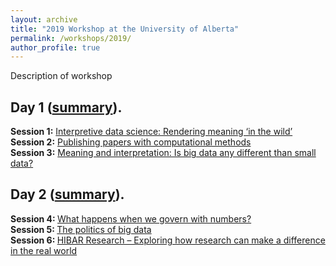 ```yaml
---
layout: archive
title: "2019 Workshop at the University of Alberta"
permalink: /workshops/2019/
author_profile: true
---
```


Description of workshop

<b>Day 1 </b>([summary](/workshops/2019/day1)).  
------
<b>Session 1:</b> [Interpretive data science: Rendering meaning ‘in the wild’](/workshops/2019/session1)  
<b>Session 2:</b> [Publishing papers with computational methods](/workshops/2019/session2)  
<b>Session 3:</b> [Meaning and interpretation: Is big data any different than small data?](/workshops/2019/session3)  
  
  
  
<b>Day 2 </b>([summary](/workshops/2019/day2)).  
------
<b>Session 4: </b>[What happens when we govern with numbers?](/workshops/2019/session4)  
<b>Session 5: </b>[The politics of big data](/workshops/2019/session5)  
<b>Session 6: </b>[HIBAR Research – Exploring how research can make a difference in the real world](/workshops/2019/session6)  

